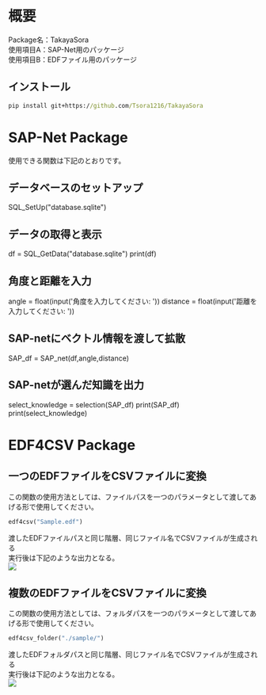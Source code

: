 # 概要
Package名：TakayaSora<br>
使用項目A：SAP-Net用のパッケージ<br>
使用項目B：EDFファイル用のパッケージ<br>

## インストール
```bat
pip install git+https://github.com/Tsora1216/TakayaSora
```

# SAP-Net Package
使用できる関数は下記のとおりです。

## データベースのセットアップ
SQL_SetUp("database.sqlite")

## データの取得と表示
df = SQL_GetData("database.sqlite")
print(df)

## 角度と距離を入力
angle = float(input('角度を入力してください: '))
distance = float(input('距離を入力してください: '))

## SAP-netにベクトル情報を渡して拡散
SAP_df = SAP_net(df,angle,distance)

## SAP-netが選んだ知識を出力
select_knowledge = selection(SAP_df)
print(SAP_df)
print(select_knowledge)

# EDF4CSV Package
## 一つのEDFファイルをCSVファイルに変換
この関数の使用方法としては、ファイルパスを一つのパラメータとして渡してあげる形で使用してください。
```Python
edf4csv("Sample.edf")
```

渡したEDFファイルパスと同じ階層、同じファイル名でCSVファイルが生成される<br>
実行後は下記のような出力となる。<br>
![](https://gyazo.com/66b3de15c5b304b7200fc9df8fa4f30c.png)

## 複数のEDFファイルをCSVファイルに変換
この関数の使用方法としては、フォルダパスを一つのパラメータとして渡してあげる形で使用してください。
```Python
edf4csv_folder("./sample/")
```

渡したEDFフォルダパスと同じ階層、同じファイル名でCSVファイルが生成される<br>
実行後は下記のような出力となる。<br>
![](https://gyazo.com/d732841a7977587deb5da48776e99cf4.png)

